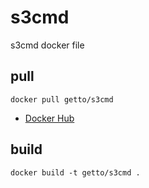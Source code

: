 # s3cmd

s3cmd docker file

## pull

```
docker pull getto/s3cmd
```

* [Docker Hub](https://hub.docker.com/r/getto/s3cmd/)

## build

```
docker build -t getto/s3cmd .
```

